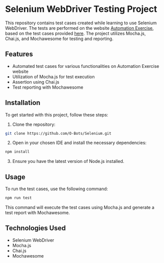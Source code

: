 # Selenium WebDriver Testing Project

This repository contains test cases created while learning to use Selenium WebDriver. The tests are performed on the website [Automation Exercise](https://www.automationexercise.com/), based on the test cases provided [here](https://www.automationexercise.com/test_cases). The project utilizes Mocha.js, Chai.js, and Mochawesome for testing and reporting.

## Features

- Automated test cases for various functionalities on Automation Exercise website
- Utilization of Mocha.js for test execution
- Assertion using Chai.js
- Test reporting with Mochawesome


## Installation
To get started with this project, follow these steps:

1. Clone the repository:
```bash
git clone https://github.com/O-Bots/Selenium.git
```

2. Open in your chosen IDE and install the necessary dependencies:

```bash
npm install
```

3. Ensure you have the latest version of Node.js installed.

## Usage
To run the test cases, use the following command:

```bash
npm run test
```

This command will execute the test cases using Mocha.js and generate a test report with Mochawesome.

## Technologies Used
- Selenium WebDriver
- Mocha.js
- Chai.js
- Mochawesome
